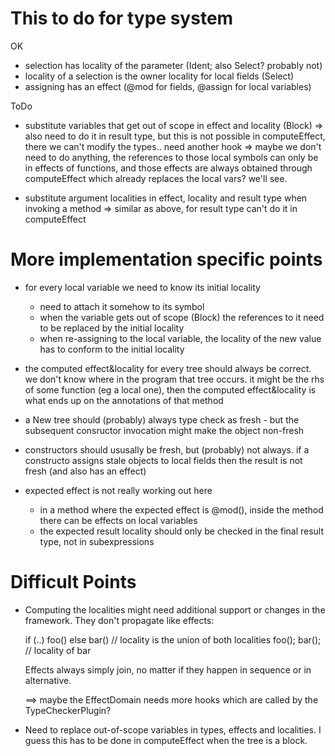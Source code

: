 # This to do for type system

OK
- selection has locality of the parameter (Ident; also Select? probably not)
- locality of a selection is the owner locality for local fields (Select)
- assigning has an effect (@mod for fields, @assign for local variables)

ToDo
- substitute variables that get out of scope in effect and locality (Block)
  => also need to do it in result type, but this is not possible in computeEffect, there
     we can't modify the types.. need another hook
  => maybe we don't need to do anything, the references to those local symbols can only be in
     effects of functions, and those effects are always obtained through computeEffect which
     already replaces the local vars? we'll see.



- substitute argument localities in effect, locality and result type when invoking a method
  => similar as above, for result type can't do it in computeEffect



# More implementation specific points

- for every local variable we need to know its initial locality
    - need to attach it somehow to its symbol
    - when the variable gets out of scope (Block) the references to it need to be replaced by the initial locality
    - when re-assigning to the local variable, the locality of the new value has to conform to the initial locality

- the computed effect&locality for every tree should always be correct. we don't know where in the program that
  tree occurs. it might be the rhs of some function (eg a local one), then the computed effect&locality is what
  ends up on the annotations of that method

- a New tree should (probably) always type check as fresh - but the subsequent consructor invocation might make
  the object non-fresh

- constructors should ususally be fresh, but (probably) not always. if a constructo assigns stale objects
  to local fields then the result is not fresh (and also has an effect)

- expected effect is not really working out here
    - in a method where the expected effect is @mod(), inside the method there can be effects on local variables
    - the expected result locality should only be checked in the final result type, not in subexpressions











# Difficult Points

- Computing the localities might need additional support or changes in the framework. They don't
  propagate like effects:

    if (..) foo() else bar()    // locality is the union of both localities
    foo(); bar();               // locality of bar

  Effects always simply join, no matter if they happen in sequence or in alternative.

  ==> maybe the EffectDomain needs more hooks which are called by the TypeCheckerPlugin?


- Need to replace out-of-scope variables in types, effects and localities. I guess this has to be done in
  computeEffect when the tree is a block.




